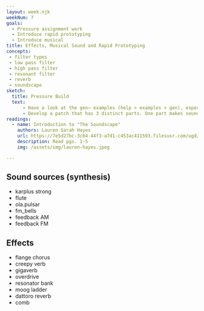 ```yaml
---
layout: week.njk
weekNum: 7
goals: 
  - Pressure assignment work
  - Introduce rapid prototyping
  - Introduce musical 
title: Effects, Musical Sound and Rapid Prototyping 
concepts: 
 - filter types 
 - low pass filter
 - high pass filter
 - resonant filter
 - reverb
 - soundscape
sketch: 
  title: Pressure Build
  text:     
      - Have a look at the gen~ examples (help > examples > gen), especially the ones listed below. 
      - Develop a patch that has 3 distinct parts. One part makes sounds (synthesis). One part modulates that sound (effects chain). You can have one or several effects (experiment with the order). A final component should structure sound over time. 
readings:
  - name: Introduction to "The Soundscape"
    authors: Lauren Sarah Hayes
    url: https://7e5d27bc-3c64-44f3-a7d1-c453ac411593.filesusr.com/ugd/f48bdc_53cdaed3bde24223ad2d2ec9073edce6.pdf
    description: Read pgs. 1-5
    img: /assets/img/lauren-hayes.jpeg

---
```


## Sound sources (synthesis)

- karplus strong
- flute
- ola.pulsar
- fm_bells
- feedback AM
- feedback FM

## Effects

- flange chorus
- creepy verb
- gigaverb
- overdrive
- resonator bank
- moog ladder
- dattoro reverb
- comb
